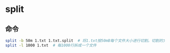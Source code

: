 # split

## 命令

```bash
split -b 50m 1.txt 1.txt.split  # 将1.txt按50mB每个文件大小进行切割。切割的文件命名方式为1.txt.splita、1.txt.splitb
split -l 1000 1.txt  # 每1000行拆成一个文件
```

